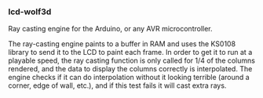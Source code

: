 ### lcd-wolf3d


Ray casting engine for the Arduino, or any AVR microcontroller.


The ray-casting engine paints to a buffer in RAM and uses the KS0108 library to
send it to the LCD to paint each frame. In order to get it to run at a playable
speed, the ray casting function is only called for 1/4 of the columns
rendered, and the data to display the columns correctly is interpolated.  The
engine checks if it can do interpolation without it looking terrible
(around a corner, edge of wall, etc.), and if this test fails it will cast extra
rays.
